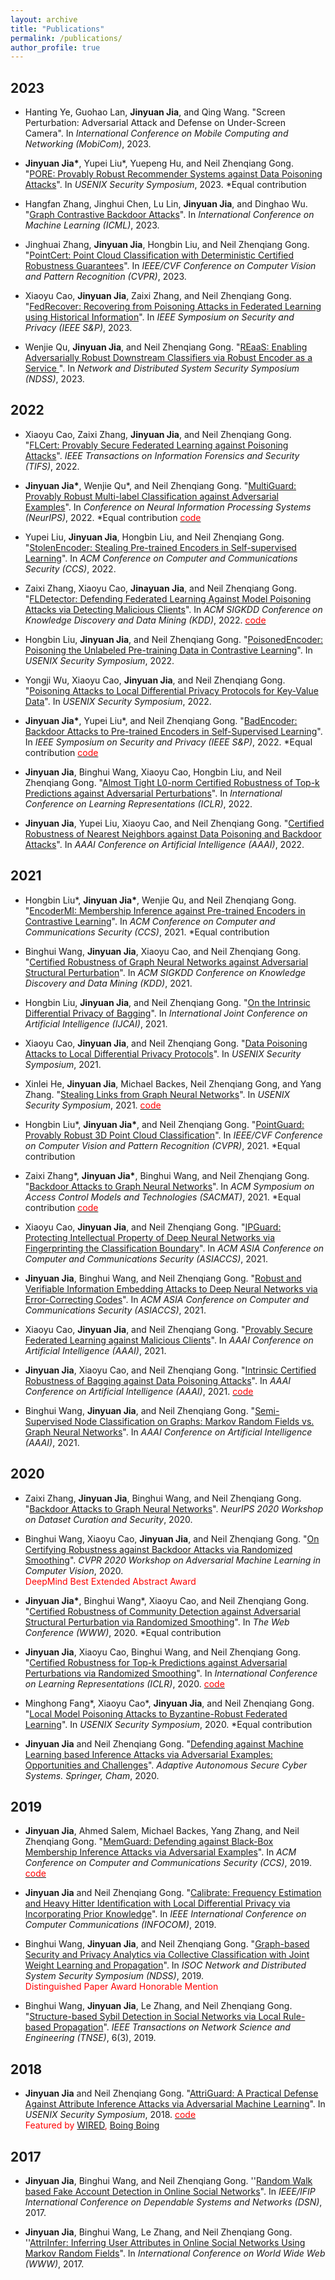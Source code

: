 ```yaml
---
layout: archive
title: "Publications"
permalink: /publications/
author_profile: true
---
```


## 2023
* Hanting Ye, Guohao Lan, **Jinyuan Jia**, and Qing Wang. "Screen Perturbation: Adversarial Attack and Defense on Under-Screen Camera". In *International Conference on Mobile Computing and Networking (MobiCom)*, 2023.

* **Jinyuan Jia\***, Yupei Liu\*, Yuepeng Hu, and Neil Zhenqiang Gong. "[PORE: Provably Robust Recommender Systems against Data Poisoning Attacks](https://arxiv.org/pdf/2303.14601.pdf)". In *USENIX Security Symposium*, 2023. *Equal contribution

* Hangfan Zhang, Jinghui Chen, Lu Lin, **Jinyuan Jia**, and Dinghao Wu. "[Graph Contrastive Backdoor Attacks](https://openreview.net/pdf?id=BfVkbfJGW4)". In *International Conference on Machine Learning (ICML)*, 2023.

* Jinghuai Zhang, **Jinyuan Jia**, Hongbin Liu, and Neil Zhenqiang Gong. "[PointCert: Point Cloud Classification with Deterministic Certified Robustness Guarantees](https://arxiv.org/pdf/2303.01959.pdf)". In *IEEE/CVF Conference on Computer Vision and Pattern Recognition (CVPR)*, 2023.

* Xiaoyu Cao, **Jinyuan Jia**, Zaixi Zhang, and Neil Zhenqiang Gong. "[FedRecover: Recovering from Poisoning Attacks in Federated Learning using Historical Information](https://www.computer.org/csdl/proceedings-article/sp/2023/933600a326/1He7Y3q8FMY)". In *IEEE Symposium on Security and Privacy (IEEE S&P)*, 2023.

* Wenjie Qu, **Jinyuan Jia**, and Neil Zhenqiang Gong. "[REaaS: Enabling Adversarially Robust Downstream Classifiers via Robust Encoder as a Service
](https://arxiv.org/pdf/2301.02905v1.pdf
)". In *Network and Distributed System Security Symposium (NDSS)*, 2023.

## 2022

*  Xiaoyu Cao, Zaixi Zhang, **Jinyuan Jia**, and Neil Zhenqiang Gong. "[FLCert: Provably Secure Federated Learning against Poisoning Attacks](https://arxiv.org/pdf/2210.00584.pdf)". *IEEE Transactions on Information Forensics and Security (TIFS)*, 2022. 

* **Jinyuan Jia\***, Wenjie Qu\*, and Neil Zhenqiang Gong. "[MultiGuard: Provably Robust Multi-label Classification against Adversarial Examples](https://arxiv.org/pdf/2210.01111.pdf)". In *Conference on Neural Information Processing Systems (NeurIPS)*, 2022. \*Equal contribution [<span style="color:red">code</span>](https://github.com/quwenjie/MultiGuard)

* Yupei Liu, **Jinyuan Jia**, Hongbin Liu, and Neil Zhenqiang Gong. "[StolenEncoder: Stealing Pre-trained Encoders in Self-supervised Learning](https://arxiv.org/pdf/2201.05889.pdf)". In *ACM Conference on Computer and Communications Security (CCS)*, 2022.

* Zaixi Zhang, Xiaoyu Cao, **Jinayuan Jia**, and Neil Zhenqiang Gong. "[FLDetector: Defending Federated Learning Against Model Poisoning Attacks via Detecting Malicious Clients](https://arxiv.org/pdf/2207.09209.pdf)". In *ACM SIGKDD Conference on Knowledge Discovery and Data Mining (KDD)*, 2022. [<span style="color:red">code</span>](https://github.com/zaixizhang/FLDetector)

* Hongbin Liu, **Jinyuan Jia**, and Neil Zhenqiang Gong. "[PoisonedEncoder: Poisoning the Unlabeled Pre-training Data in Contrastive Learning](https://arxiv.org/pdf/2205.06401.pdf)". In *USENIX Security Symposium*, 2022.

* Yongji Wu, Xiaoyu Cao, **Jinyuan Jia**, and Neil Zhenqiang Gong. "[Poisoning Attacks to Local Differential Privacy Protocols for Key-Value Data](https://arxiv.org/pdf/2111.11534.pdf)". In *USENIX Security Symposium*, 2022.

* **Jinyuan Jia\***, Yupei Liu\*, and Neil Zhenqiang Gong.  "[BadEncoder: Backdoor Attacks to Pre-trained Encoders in Self-Supervised Learning](https://arxiv.org/pdf/2108.00352.pdf)". In *IEEE Symposium on Security and Privacy (IEEE S&P)*, 2022. \*Equal contribution [<span style="color:red">code</span>](https://github.com/jjy1994/BadEncoder)
* **Jinyuan Jia**, Binghui Wang, Xiaoyu Cao, Hongbin Liu, and Neil Zhenqiang Gong. "[Almost Tight L0-norm Certified Robustness of Top-k Predictions against Adversarial Perturbations](https://arxiv.org/abs/2011.07633)". In *International Conference on Learning Representations (ICLR)*, 2022.

* **Jinyuan Jia**, Yupei Liu, Xiaoyu Cao, and Neil Zhenqiang Gong. "[Certified Robustness of Nearest Neighbors against Data Poisoning and Backdoor Attacks](https://arxiv.org/pdf/2012.03765.pdf)". In *AAAI Conference on Artificial Intelligence (AAAI)*, 2022.


## 2021

* Hongbin Liu\*, **Jinyuan Jia\***, Wenjie Qu, and Neil Zhenqiang Gong.  "[EncoderMI: Membership Inference against Pre-trained Encoders in Contrastive Learning](https://arxiv.org/pdf/2108.11023.pdf)". In *ACM Conference on Computer and Communications Security (CCS)*, 2021. *Equal contribution

* Binghui Wang, **Jinyuan Jia**, Xiaoyu Cao, and Neil Zhenqiang Gong.  "[Certified Robustness of Graph Neural Networks against Adversarial Structural Perturbation](https://arxiv.org/pdf/2008.10715.pdf)". In *ACM SIGKDD Conference on Knowledge Discovery and Data Mining (KDD)*, 2021.

* Hongbin Liu, **Jinyuan Jia**, and Neil Zhenqiang Gong. "[On the Intrinsic Differential Privacy of Bagging](https://arxiv.org/pdf/2008.09845.pdf)". In *International Joint Conference on Artificial Intelligence (IJCAI)*, 2021.

* Xiaoyu Cao, **Jinyuan Jia**, and Neil Zhenqiang Gong. "[Data Poisoning Attacks to Local Differential Privacy Protocols](https://arxiv.org/pdf/1911.02046.pdf)". In *USENIX Security Symposium*, 2021.

* Xinlei He, **Jinyuan Jia**, Michael Backes, Neil Zhenqiang Gong, and Yang Zhang. "[Stealing Links from Graph Neural Networks](https://arxiv.org/pdf/2005.02131.pdf)". In *USENIX Security Symposium*, 2021. [<span style="color:red">code</span>](https://github.com/xinleihe/link_stealing_attack)

* Hongbin Liu\*, **Jinyuan Jia\***, and Neil Zhenqiang Gong. "[PointGuard: Provably Robust 3D Point Cloud Classification](https://arxiv.org/pdf/2103.03046.pdf)". In *IEEE/CVF Conference on Computer Vision and Pattern Recognition (CVPR)*, 2021. \*Equal contribution

* Zaixi Zhang\*, **Jinyuan Jia\***, Binghui Wang, and Neil Zhenqiang Gong. "[Backdoor Attacks to Graph Neural Networks](https://arxiv.org/pdf/2006.11165)". In *ACM Symposium on Access Control Models and Technologies (SACMAT)*, 2021. \*Equal contribution [<span style="color:red">code</span>](https://github.com/zaixizhang/graphbackdoor)

* Xiaoyu Cao, **Jinyuan Jia**, and Neil Zhenqiang Gong. "[IPGuard: Protecting Intellectual Property of Deep Neural Networks via Fingerprinting the Classification Boundary](https://arxiv.org/pdf/1910.12903.pdf)". In *ACM ASIA Conference on Computer and Communications Security (ASIACCS)*, 2021.

* **Jinyuan Jia**, Binghui Wang, and Neil Zhenqiang Gong. "[Robust and Verifiable Information Embedding Attacks to Deep Neural Networks via Error-Correcting Codes](https://arxiv.org/pdf/2010.13751.pdf)". In *ACM ASIA Conference on Computer and Communications Security (ASIACCS)*, 2021.

* Xiaoyu Cao, **Jinyuan Jia**, and Neil Zhenqiang Gong. "[Provably Secure Federated Learning against Malicious Clients](https://arxiv.org/pdf/2102.01854)". In *AAAI Conference on Artificial Intelligence (AAAI)*, 2021.

* **Jinyuan Jia**, Xiaoyu Cao, and Neil Zhenqiang Gong. "[Intrinsic Certified Robustness of Bagging against Data Poisoning Attacks](https://arxiv.org/pdf/2008.04495)". In *AAAI Conference on Artificial Intelligence (AAAI)*, 2021. [<span style="color:red">code</span>](https://github.com/jjy1994/BaggingCertifyDataPoisoning)

* Binghui Wang, **Jinyuan Jia**, and Neil Zhenqiang Gong. "[Semi-Supervised Node Classification on Graphs: Markov Random Fields vs. Graph Neural Networks](https://arxiv.org/pdf/2012.13085)". In *AAAI Conference on Artificial Intelligence (AAAI)*, 2021.


## 2020


* Zaixi Zhang, **Jinyuan Jia**, Binghui Wang, and Neil Zhenqiang Gong. "[Backdoor Attacks to Graph Neural Networks](http://securedata.lol/camera_ready/13.pdf)". *NeurIPS 2020 Workshop on Dataset Curation and Security*, 2020.

* Binghui Wang, Xiaoyu Cao, **Jinyuan Jia**, and Neil Zhenqiang Gong. "[On Certifying Robustness against Backdoor Attacks via Randomized Smoothing](https://arxiv.org/pdf/2002.11750)". *CVPR 2020 Workshop on Adversarial Machine Learning in Computer Vision*, 2020. \
<span style="color:red">DeepMind Best Extended Abstract Award</span>

* **Jinyuan Jia\***, Binghui Wang\*, Xiaoyu Cao, and Neil Zhenqiang Gong. "[Certified Robustness of Community Detection against Adversarial Structural Perturbation via Randomized Smoothing](https://arxiv.org/pdf/2002.03421)". In *The Web Conference (WWW)*, 2020. \*Equal contribution

* **Jinyuan Jia**, Xiaoyu Cao, Binghui Wang, and Neil Zhenqiang Gong. "[Certified Robustness for Top-k Predictions against Adversarial Perturbations via Randomized Smoothing](https://arxiv.org/pdf/1912.09899)". In *International Conference on Learning Representations (ICLR)*, 2020. [<span style="color:red">code</span>](https://github.com/jjy1994/Certify_Topk)

* Minghong Fang\*, Xiaoyu Cao\*, **Jinyuan Jia**, and Neil Zhenqiang Gong. "[Local Model Poisoning Attacks to Byzantine-Robust Federated Learning](https://www.usenix.org/system/files/sec20summer_fang_prepub.pdf)". In *USENIX Security Symposium*, 2020. \*Equal contribution 

* **Jinyuan Jia** and Neil Zhenqiang Gong. "[Defending against Machine Learning based Inference Attacks via Adversarial Examples: Opportunities and Challenges](https://arxiv.org/pdf/1909.08526)". *Adaptive Autonomous Secure Cyber Systems. Springer, Cham*, 2020.


## 2019

* **Jinyuan Jia**, Ahmed Salem, Michael Backes, Yang Zhang, and Neil Zhenqiang Gong. "[MemGuard: Defending against Black-Box Membership Inference Attacks via Adversarial Examples](https://arxiv.org/pdf/1909.10594)". In *ACM Conference on Computer and Communications Security (CCS)*, 2019. [<span style="color:red">code</span>](https://github.com/jjy1994/MemGuard)

* **Jinyuan Jia** and Neil Zhenqiang Gong. "[Calibrate: Frequency Estimation and Heavy Hitter Identification with Local Differential Privacy via Incorporating Prior Knowledge](https://arxiv.org/pdf/1812.02055)". In *IEEE International Conference on Computer Communications (INFOCOM)*, 2019. 

* Binghui Wang, **Jinyuan Jia**, and Neil Zhenqiang Gong. "[Graph-based Security and Privacy Analytics via Collective Classification with Joint Weight Learning and Propagation](https://arxiv.org/pdf/1812.01661)". In *ISOC Network and Distributed System Security Symposium (NDSS)*, 2019. \
<span style="color:red">Distinguished Paper Award Honorable Mention</span>

* Binghui Wang, **Jinyuan Jia**, Le Zhang, and Neil Zhenqiang Gong. "[Structure-based Sybil Detection in Social Networks via Local Rule-based Propagation](https://arxiv.org/pdf/1803.04321)". *IEEE Transactions on Network Science and Engineering (TNSE)*, 6(3), 2019.

## 2018


* **Jinyuan Jia** and Neil Zhenqiang Gong. "[AttriGuard: A Practical Defense Against Attribute Inference Attacks via Adversarial Machine Learning](https://www.usenix.org/system/files/conference/usenixsecurity18/sec18-jia.pdf)". In *USENIX Security Symposium*, 2018. [<span style="color:red">code</span>](https://github.com/jjy1994/AttriGuard) \
<span style="color:red">Featured by [WIRED](https://www.wired.com/story/adversarial-examples-machine-learning-privacy-social-media/), [Boing Boing](https://boingboing.net/2019/10/02/mockingbird-and-attriguard.html)</span>


## 2017

* **Jinyuan Jia**, Binghui Wang, and Neil Zhenqiang Gong. ''[Random Walk based Fake Account Detection in Online Social Networks](https://ieeexplore.ieee.org/abstract/document/8023129)". In *IEEE/IFIP International Conference on Dependable Systems and Networks (DSN)*, 2017.

* **Jinyuan Jia**, Binghui Wang, Le Zhang, and Neil Zhenqiang Gong. ''[AttriInfer: Inferring User Attributes in Online Social Networks Using Markov Random Fields](https://dl.acm.org/doi/abs/10.1145/3038912.3052695)". In *International Conference on World Wide Web (WWW)*, 2017.
